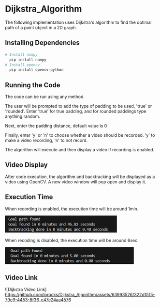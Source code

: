 # Dijkstra_Algorithm
The following implementation uses Dijkstra's algorithm to find the optimal path of a point object in a 2D graph.

## Installing Dependencies
```bash
# Install numpy
  pip install numpy
# Install opencv
  pip install opencv-python
```

## Running the Code
The code can be run using any method.

The user will be prompted to add the type of padding to be used, 'true' or 'rounded'.
Enter 'true' for true padding, and for rounded paddings type anything random.

Next, enter the padding distance, default value is 0

Finally, enter 'y' or 'n' to choose whether a video should be recorded.
'y' to make a video recording, 'n' to not record.

The algorithm will execute and then display a video if recording is enabled.


## Video Display
After code execution, the algorithm and backtracking will be displayed as a video using OpenCV.
A new video window will pop open and display it.


## Execution Time
When recording is enabled, the execution time will be around 1min.

![](https://github.com/lorocks/Dijkstra_Algorithm/blob/main/recording%20time.PNG)

When recoding is disabled, the execution time will be around 6sec.

![](https://github.com/lorocks/Dijkstra_Algorithm/blob/main/non%20recording%20time.PNG)


## Video Link
![Dijkstra Video Link]
https://github.com/lorocks/Dijkstra_Algorithm/assets/63993526/322d1515-79e9-4453-8f36-e47c24aa4576


